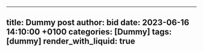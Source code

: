 
---
title: Dummy post
author: bid 
date: 2023-06-16 14:10:00 +0100
categories: [Dummy]
tags: [dummy]
render_with_liquid: true 
---
